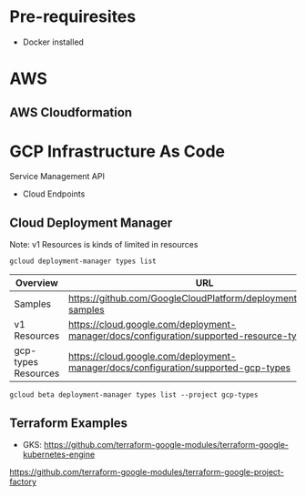 # Pre-requiresites
- Docker installed
# AWS

## AWS Cloudformation

# GCP Infrastructure As Code

Service Management API
- Cloud Endpoints

## Cloud Deployment Manager
Note: v1 Resources is kinds of limited in resources
```
gcloud deployment-manager types list
```

| Overview | URL |
| --- | --- |
| Samples | https://github.com/GoogleCloudPlatform/deploymentmanager-samples |
| v1 Resources | https://cloud.google.com/deployment-manager/docs/configuration/supported-resource-types |
| gcp-types Resources | https://cloud.google.com/deployment-manager/docs/configuration/supported-gcp-types |

```
gcloud beta deployment-manager types list --project gcp-types
```

## Terraform Examples
- GKS: https://github.com/terraform-google-modules/terraform-google-kubernetes-engine

https://github.com/terraform-google-modules/terraform-google-project-factory
